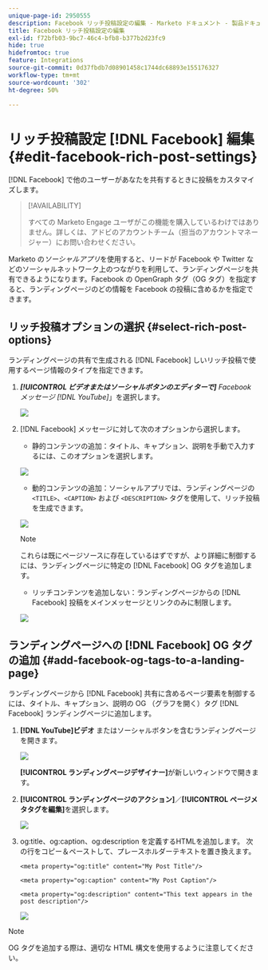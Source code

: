 ```yaml
---
unique-page-id: 2950555
description: Facebook リッチ投稿設定の編集 - Marketo ドキュメント - 製品ドキュメント
title: Facebook リッチ投稿設定の編集
exl-id: f72bfb03-9bc7-46c4-bfb8-b377b2d23fc9
hide: true
hidefromtoc: true
feature: Integrations
source-git-commit: 0d37fbdb7d08901458c1744dc68893e155176327
workflow-type: tm+mt
source-wordcount: '302'
ht-degree: 50%

---
```


# リッチ投稿設定 [!DNL Facebook] 編集 {#edit-facebook-rich-post-settings}

[!DNL Facebook] で他のユーザーがあなたを共有するときに投稿をカスタマイズします。

>[!AVAILABILITY]
>
>すべての Marketo Engage ユーザがこの機能を購入しているわけではありません。詳しくは、アドビのアカウントチーム（担当のアカウントマネージャー）にお問い合わせください。

Marketo の&#x200B;_ソーシャルアプリ_&#x200B;を使用すると、リードが Facebook や Twitter などのソーシャルネットワーク上のつながりを利用して、ランディングページを共有できるようになります。Facebook の OpenGraph タグ（OG タグ）を指定すると、ランディングページのどの情報を Facebook の投稿に含めるかを指定できます。

## リッチ投稿オプションの選択 {#select-rich-post-options}

ランディングページの共有で生成される [!DNL Facebook] しいリッチ投稿で使用するページ情報のタイプを指定できます。

1. ***[!UICONTROL ビデオまたはソーシャルボタンのエディターで]** Facebook メッセージ *[!DNL YouTube*]*」を選択します。

   ![](assets/image2014-9-22-16-3a47-3a21.png)

1. [!DNL Facebook] メッセージに対して次のオプションから選択します。

   * 静的コンテンツの追加：タイトル、キャプション、説明を手動で入力するには、このオプションを選択します。

   ![](assets/image2014-9-22-16-3a48-3a0.png)

   * 動的コンテンツの追加：ソーシャルアプリでは、ランディングページの `<TITLE>`、`<CAPTION>` および `<DESCRIPTION>` タグを使用して、リッチ投稿を生成できます。

   ![](assets/image2014-9-22-16-3a48-3a9.png)

   >[!NOTE]
   >
   >これらは既にページソースに存在しているはずですが、より詳細に制御するには、ランディングページに特定の [!DNL Facebook] OG タグを追加します。

   * リッチコンテンツを追加しない：ランディングページからの [!DNL Facebook] 投稿をメインメッセージとリンクのみに制限します。

   ![](assets/image2014-9-22-16-3a48-3a18.png)

## ランディングページへの [!DNL Facebook] OG タグの追加 {#add-facebook-og-tags-to-a-landing-page}

ランディングページから [!DNL Facebook] 共有に含めるページ要素を制御するには、タイトル、キャプション、説明の OG （グラフを開く）タグ [!DNL Facebook] ランディングページに追加します。

1. **[!DNL YouTube]ビデオ** またはソーシャルボタンを含むランディングページを開きます。

   ![](assets/image2014-9-22-16-3a51-3a28.png)

   **[!UICONTROL ランディングページデザイナー]**&#x200B;が新しいウィンドウで開きます。

1. **[!UICONTROL ランディングページのアクション]**／**[!UICONTROL ページメタタグを編集]**&#x200B;を選択します。

   ![](assets/image2014-9-22-16-3a51-3a36.png)

1. og:title、og:caption、og:description を定義するHTMLを追加します。 次の行をコピー＆ペーストして、プレースホルダーテキストを置き換えます。

   `<meta property="og:title" content="My Post Title"/>`

   `<meta property="og:caption" content="My Post Caption"/>`

   `<meta property="og:description" content="This text appears in the post description"/>`

   ![](assets/image2014-9-22-16-3a52-3a8.png)

>[!NOTE]
>
>OG タグを追加する際は、適切な HTML 構文を使用するように注意してください。
